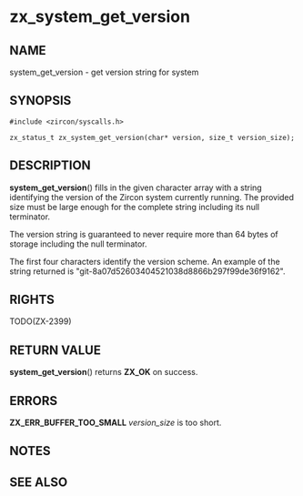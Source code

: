 # zx_system_get_version

## NAME

<!-- Updated by update-docs-from-abigen, do not edit. -->

system_get_version - get version string for system

## SYNOPSIS

<!-- Updated by update-docs-from-abigen, do not edit. -->

```
#include <zircon/syscalls.h>

zx_status_t zx_system_get_version(char* version, size_t version_size);
```

## DESCRIPTION

**system_get_version**() fills in the given character array with a string
identifying the version of the Zircon system currently running.
The provided size must be large enough for the complete string
including its null terminator.

The version string is guaranteed to never require more than 64 bytes of storage
including the null terminator.

The first four characters identify the version scheme. An example of the string
returned is "git-8a07d52603404521038d8866b297f99de36f9162".

## RIGHTS

<!-- Updated by update-docs-from-abigen, do not edit. -->

TODO(ZX-2399)

## RETURN VALUE

**system_get_version**() returns **ZX_OK** on success.

## ERRORS

**ZX_ERR_BUFFER_TOO_SMALL**  *version_size* is too short.

## NOTES

## SEE ALSO
